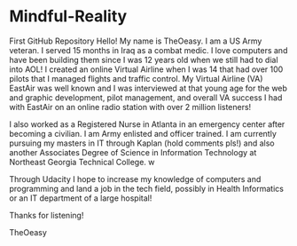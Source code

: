 # Mindful-Reality
First GitHub Repository
Hello!  My name is TheOeasy.  I am a US Army veteran.  I served 15 months in Iraq as a combat medic.  I love computers and have been building them since I was 12 years old when we still had to dial into AOL!  I created an online Virtual Airline when I was 14 that had over 100 pilots that I managed flights and traffic control.  My Virtual Airline (VA) EastAir was well known and I was interviewed at that young age for the web and graphic development, pilot management, and overall VA success I had with EastAir on an online radio station with over 2 million listeners!  

I also worked as a Registered Nurse in Atlanta in an emergency center after becoming a civilian.  I am Army enlisted and officer trained.  I am currently pursuing my masters in IT through Kaplan (hold comments pls!) and also another Associates Degree of Science in Information Technology at Northeast Georgia Technical College.  w

Through Udacity I hope to increase my knowledge of computers and programming and land a job in the tech field, possibly in Health Informatics or an IT department of a large hospital!

Thanks for listening!

TheOeasy
